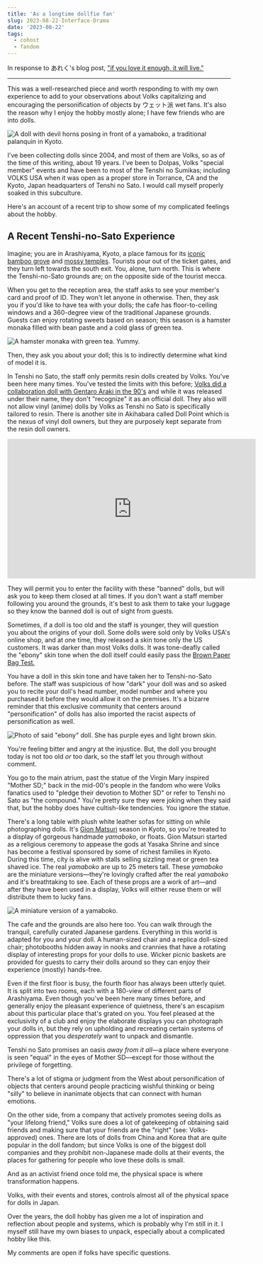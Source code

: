 ```yaml
---
title: 'As a longtime dollfie fan'
slug: 2023-08-22-Interface-Drama
date: '2023-08-22'
tags:
  - cohost
  - fandom
---
```


In response to あれく's blog post, ["if you love it enough, it will live."](https://denden.garden/2023/08/29/volks-dollfie/)

---

This was a well-researched piece and worth responding to with my own experience to add to your observations about Volks capitalizing and encouraging the personification of objects by ウェット派 wet fans. It's also the reason why I enjoy the hobby mostly alone; I have few friends who are into dolls.

![A doll with devil horns posing in front of a yamaboko, a traditional palanquin in Kyoto.](dom.JPG)

I've been collecting dolls since 2004, and most of them are Volks, so as of the time of this writing, about 19 years. I've been to Dolpas, Volks "special member" events and have been to most of the Tenshi no Sumikas; including VOLKS USA when it was open as a proper store in Torrance, CA and the Kyoto, Japan headquarters of Tenshi no Sato. I would call myself properly soaked in this subculture.

Here's an account of a recent trip to show some of my complicated feelings about the hobby.

## A Recent Tenshi-no-Sato Experience

Imagine; you are in Arashiyama, Kyoto, a place famous for its [iconic bamboo grove](https://www.japan.travel/en/spot/1141/) and [mossy temples](http://saihoji-kokedera.com/en/about.html). Tourists pour out of the ticket gates, and they turn left towards the south exit. You, alone, turn north. This is where the Tenshi-no-Sato grounds are; on the opposite side of the tourist mecca.

When you get to the reception area, the staff asks to see your member's card and proof of ID. They won't let anyone in otherwise. Then, they ask you if you'd like to have tea with your dolls; the cafe has floor-to-ceiling windows and a 360-degree view of the traditional Japanese grounds. Guests can enjoy rotating sweets based on season; this season is a hamster monaka filled with bean paste and a cold glass of green tea.

![A hamster monaka with green tea. Yummy.](monaka.jpg)

Then, they ask you about your doll; this is to indirectly determine what kind of model it is.

In Tenshi no Sato, the staff only permits resin dolls created by Volks. You've been here many times. You've tested the limits with this before; [Volks did a collaboration doll with Gentaro Araki in the 90's](https://bjd.fandom.com/wiki/Alchemic_Labo_Unoss) and while it was released under their name, they don't "recognize" it as an official doll. They also will not allow vinyl (anime) dolls by Volks as Tenshi no Sato is specifically tailored to resin. There is another site in Akihabara called Doll Point which is the nexus of vinyl doll owners, but they are purposely kept separate from the resin doll owners.

<iframe width="560" height="315" src="https://www.youtube.com/embed/CWT8L_294H0?si=XTt43qQ2PK-jGItd" title="YouTube video player" frameborder="0" allow="accelerometer; autoplay; clipboard-write; encrypted-media; gyroscope; picture-in-picture; web-share" referrerpolicy="strict-origin-when-cross-origin" allowfullscreen></iframe>

They will permit you to enter the facility with these "banned" dolls, but will ask you to keep them closed at all times. If you don't want a staff member following you around the grounds, it's best to ask them to take your luggage so they know the banned doll is out of sight from guests.

Sometimes, if a doll is too old and the staff is younger, they will question you about the origins of your doll. Some dolls were sold only by Volks USA's online shop, and at one time, they released a skin tone only the US customers. It was darker than most Volks dolls. It was tone-deafly called the "ebony" skin tone when the doll itself could easily pass the [Brown Paper Bag Test.](https://en.wikipedia.org/wiki/Brown_paper_bag_test)

You have a doll in this skin tone and have taken her to Tenshi-no-Sato before. The staff was suspicious of how "dark" your doll was and so asked you to recite your doll's head number, model number and where you purchased it before they would allow it on the premises. It's a bizarre reminder that this exclusive community that centers around "personification" of dolls has also imported the racist aspects of personification as well.

![Photo of said "ebony" doll. She has purple eyes and light brown skin.](petrol.jpg)

You're feeling bitter and angry at the injustice. But, the doll you brought today is not too old _or_ too dark, so the staff let you through without comment.

You go to the main atrium, past the statue of the Virgin Mary inspired "Mother SD;" back in the mid-00's people in the fandom who were Volks fanatics used to "pledge their devotion to Mother SD" or refer to Tenshi no Sato as "the compound." You're pretty sure they were joking when they said that, but the hobby does have cultish-like tendencies. You ignore the statue.

There's a long table with plush white leather sofas for sitting on while photographing dolls. It's [Gion Matsuri](https://kyoto.travel/en/season_festivals/gion_matsuri.html) season in Kyoto, so you're treated to a display of gorgeous handmade _yamaboko_, or floats. Gion Matsuri started as a religious ceremony to appease the gods at Yasaka Shrine and since has become a festival sponsored by some of richest families in Kyoto. During this time, city is alive with stalls selling sizzling meat or green tea shaved ice. The real _yamaboko_ are up to 25 meters tall. These _yamaboko_ are the miniature versions—they're lovingly crafted after the real _yamaboko_ and it's breathtaking to see. Each of these props are a work of art—and after they have been used in a display, Volks will either reuse them or will distribute them to lucky fans.

![A miniature version of a yamaboko.](yamaboko.jpg)

The cafe and the grounds are also here too. You can walk through the tranquil, carefully curated Japanese gardens. Everything in this world is adapted for you and your doll. A human-sized chair and a replica doll-sized chair; photobooths hidden away in nooks and crannies that have a rotating display of interesting props for your dolls to use. Wicker picnic baskets are provided for guests to carry their dolls around so they can enjoy their experience (mostly) hands-free.

Even if the first floor is busy, the fourth floor has always been utterly quiet. It is split into two rooms, each with a 180-view of different parts of Arashiyama. Even though you've been here many times before, and generally enjoy the pleasant experience of quietness, there's an escapism about this particular place that's grated on you. You feel pleased at the exclusivity of a club and enjoy the elaborate displays you can photograph your dolls in, but they rely on upholding and recreating certain systems of oppression that you _desperately_ want to unpack and dismantle.

Tenshi no Sato promises an oasis _away from it all_—a place where everyone is seen "equal" in the eyes of Mother SD—except for those without the privilege of forgetting.

There's a lot of stigma or judgment from the West about personification of objects that centers around people practicing wishful thinking or being "silly" to believe in inanimate objects that can connect with human emotions.

On the other side, from a company that actively promotes seeing dolls as "your lifelong friend," Volks sure does a lot of gatekeeping of obtaining said friends and making sure that your friends are the "right" (see: Volks-approved) ones. There are lots of dolls from China and Korea that are quite popular in the doll fandom; but since Volks is one of the biggest doll companies and they prohibit non-Japanese made dolls at their events, the places for gathering for people who love these dolls is small.

And as an activist friend once told me, the physical space is where transformation happens.

Volks, with their events and stores, controls almost all of the physical space for dolls in Japan.

Over the years, the doll hobby has given me a lot of inspiration and reflection about people and systems, which is probably why I'm still in it. I myself still have my own biases to unpack, especially about a complicated hobby like this.

My comments are open if folks have specific questions.

